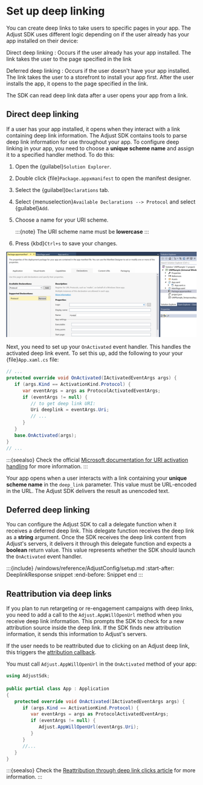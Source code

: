 # Set up deep linking

You can create deep links to take users to specific pages in your app. The Adjust SDK uses different logic depending on if the user already has your app installed on their device:

Direct deep linking
: Occurs if the user already has your app installed. The link takes the user to the page specified in the link

Deferred deep linking
: Occurs if the user doesn't have your app installed. The link takes the user to a storefront to install your app first. After the user installs the app, it opens to the page specified in the link.

The SDK can read deep link data after a user opens your app from a link.

## Direct deep linking

If a user has your app installed, it opens when they interact with a link containing deep link information. The Adjust SDK contains tools to parse deep link information for use throughout your app. To configure deep linking in your app, you need to choose a **unique scheme name** and assign it to a specified handler method. To do this:

1. Open the {guilabel}`Solution Explorer`.
2. Double click {file}`Package.appxmanifest` to open the manifest designer.
3. Select the {guilabel}`Declarations` tab.
4. Select {menuselection}`Available Declarations --> Protocol` and select {guilabel}`Add`.
5. Choose a name for your URI scheme.

   :::{note}
   The URI scheme name must be **lowercase**
   :::

6. Press {kbd}`Ctrl+s` to save your changes.

![A screenshot of the Package.appxmanifest screen](deep-link-setup.png)

Next, you need to set up your `OnActivated` event handler. This handles the activated deep link event. To set this up, add the following to your your {file}`App.xaml.cs` file:

```c#
// ...
protected override void OnActivated(IActivatedEventArgs args) {
   if (args.Kind == ActivationKind.Protocol) {
      var eventArgs = args as ProtocolActivatedEventArgs;
      if (eventArgs != null) {
         // to get deep link URI:
         Uri deeplink = eventArgs.Uri;
         // ...
      }
   }
   base.OnActivated(args);
}
// ...
```

:::{seealso}
Check the official [Microsoft documentation for URI activation handling](https://docs.microsoft.com/en-us/windows/uwp/launch-resume/handle-uri-activation) for more information.
:::

Your app opens when a user interacts with a link containing your **unique scheme name** in the `deep_link` parameter. This value must be URL-encoded in the URL. The Adjust SDK delivers the result as unencoded text.

## Deferred deep linking

You can configure the Adjust SDK to call a delegate function when it receives a deferred deep link. This delegate function receives the deep link as a **string** argument. Once the SDK receives the deep link content from Adjust's servers, it delivers it through this delegate function and expects a **boolean** return value. This value represents whether the SDK should launch the `OnActivated` event handler.

:::{include} /windows/reference/AdjustConfig/setup.md
:start-after: DeeplinkResponse snippet
:end-before: Snippet end
:::

## Reattribution via deep links

If you plan to run retargeting or re-engagement campaigns with deep links, you need to add a call to the `Adjust.AppWillOpenUrl` method when you receive deep link information. This prompts the SDK to check for a new attribution source inside the deep link. If the SDK finds new attribution information, it sends this information to Adjust's servers.

If the user needs to be reattributed due to clicking on an Adjust deep link, this triggers the [attribution callback](/windows/recording/attribution.md).

You must call `Adjust.AppWillOpenUrl` in the `OnActivated` method of your app:

```c#
using AdjustSdk;

public partial class App : Application
{
   protected override void OnActivated(IActivatedEventArgs args) {
      if (args.Kind == ActivationKind.Protocol) {
         var eventArgs = args as ProtocolActivatedEventArgs;
         if (eventArgs != null) {
            Adjust.AppWillOpenUrl(eventArgs.Uri);
         }
      }
      //...
   }
}
```

:::{seealso}
Check the [Reattribution through deep link clicks article](https://help.adjust.com/en/article/manage-reattributions#track-reattributions-via-deeplink-clicks) for more information.
:::
